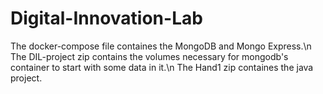 # Digital-Innovation-Lab
The docker-compose file containes the MongoDB and Mongo Express.\n
The DIL-project zip contains the volumes necessary for mongodb's container to start with some data in it.\n
The Hand1 zip containes the java project.

